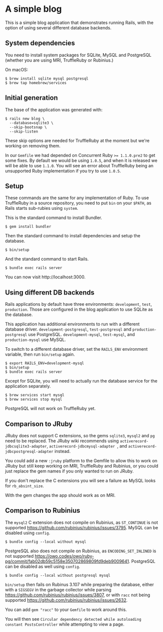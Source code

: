 # A simple blog

This is a simple blog application that demonstrates running Rails, with the
option of using several different database backends.

## System dependencies

You need to install system packages for SQLite, MySQL and PostgreSQL (whether
you are using MRI, TruffleRuby or Rubinius.)

On macOS:

```
$ brew install sqlite mysql postgresql
$ brew tap homebrew/services
```

## Initial generation

The base of the application was generated with:

```
$ rails new blog \
  --database=sqlite3 \
  --skip-bootsnap \
  --skip-listen
```

These skip options are needed for TruffleRuby at the moment but we're working
on removing them.

In our `Gemfile` we had depended on Concurrent Ruby `>= 1.1.0.pre2` to get
some fixes. By default we would be using `1.0.5`, and when it is released we
will be able to use `1.1.0`. You will see an error about TruffleRuby being
an unsupported Ruby implementation if you try to use `1.0.5`.

## Setup

These commands are the same for any implementation of Ruby. To use TruffleRuby
in a source repository, you need to put `bin` on your `$PATH`, as Rails starts
sub-rubies using `system`.

This is the standard command to install Bundler.

```
$ gem install bundler
```

Then the standard command to install dependencies and setup the database.

```
$ bin/setup
```

And the standard command to start Rails.

```
$ bundle exec rails server
```

You can now visit http://localhost:3000.

## Using different DB backends

Rails applications by default have three environments: `development`, `test`,
`production`. Those are configured in the blog application to use SQLite as
the database.

This application has additional environments to run with a different database
driver. `development-postgresql`, `test-postgresql` and
`production-postgresql` use PostgreSQL. `development-mysql`, `test-mysql`, and
`production-mysql` use MySQL.

To switch to a different database driver, set the `RAILS_ENV` environment
variable, then run `bin/setup` again.

```
$ export RAILS_ENV=development-mysql
$ bin/setup
$ bundle exec rails server
```

Except for SQLite, you will need to actually run the database service for the
application separately.

```
$ brew services start mysql
$ brew services stop mysql
```

PostgreSQL will not work on TruffleRuby yet.

## Comparison to JRuby

JRuby does not support C extensions, so the gems `sqlite3`, `mysql2` and `pg`
need to be replaced. The JRuby wiki recommends using
`activerecord-jdbcsqlite3-adapter`, `activerecord-jdbcmysql-adapter `, and
`activerecord-jdbcpostgresql-adapter` instead.

You could add a new `:jruby` platform to the Gemfile to allow this to work on
JRuby but still keep working on MRI, TruffleRuby and Rubinius, or you could
just replace the gem names if you only wanted to run on JRuby.

If you don't replace the C extensions you will see a failure as MySQL looks
for `rb_absint_size`.

With the gem changes the app should work as on MRI.

## Comparison to Rubinius

The `mysql2` C extension does not compile on Rubinius, as `ST_CONTINUE` is not
supported https://github.com/rubinius/rubinius/issues/3795. MySQL can be
disabled using `config`.

```
$ bundle config --local without mysql
```

PostgreSQL also does not compile on Rubinius, as `ENCODING_SET_INLINED` is not
supported https://owo.codes/owo/ruby-pg/commit/fab02db59c5158e350702869809fd9deb9009641.
PostgreSQL can be disabled as well using `config`.

```
$ bundle config --local without postgresql mysql
```

`bin/setup` then fails on Rubinus 3.107 while preparing the database, either
with a `SIGSEGV` in the garbage collector while parsing
https://github.com/rubinius/rubinius/issues/3807, or with `racc` not being
supported https://github.com/rubinius/rubinius/issues/2632.

You can add `gem "racc"` to your `Gemfile` to work around this.

You will then see
`Circular dependency detected while autoloading constant PostsController`
while attempting to view a page.
